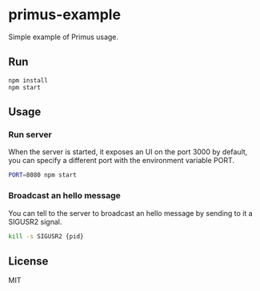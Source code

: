 # primus-example

Simple example of Primus usage.

## Run

```
npm install
npm start
```

## Usage

### Run server

When the server is started, it exposes an UI on the port 3000 by default, you can specify a different port with the environment variable PORT.

```sh
PORT=8080 npm start
```

### Broadcast an hello message

You can tell to the server to broadcast an hello message by sending to it a SIGUSR2 signal.

```sh
kill -s SIGUSR2 {pid}
```

## License

MIT